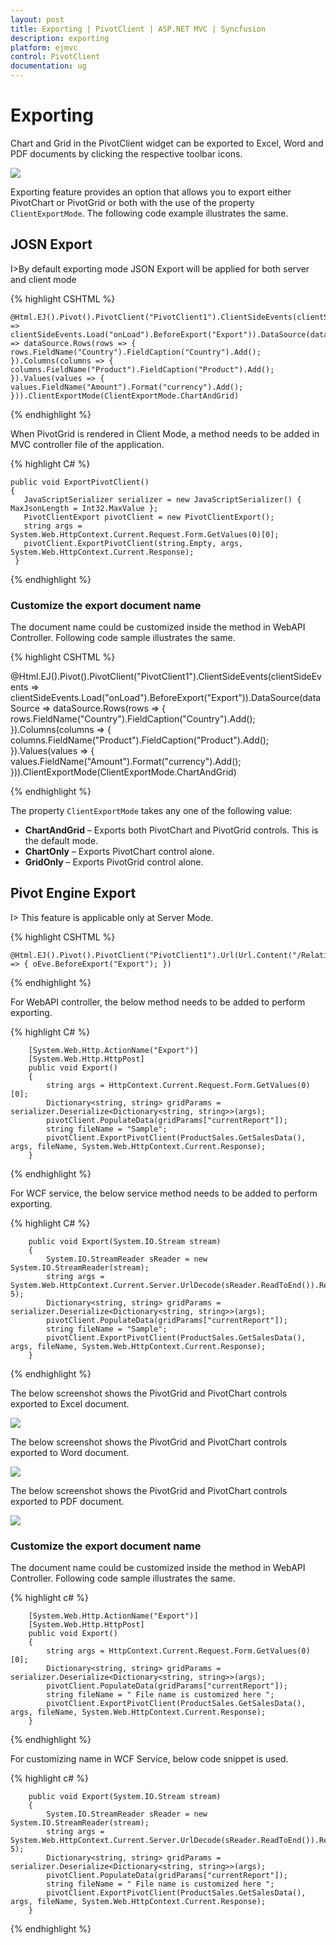 ```yaml
---
layout: post
title: Exporting | PivotClient | ASP.NET MVC | Syncfusion
description: exporting
platform: ejmvc
control: PivotClient
documentation: ug
---
```


# Exporting

Chart and Grid in the PivotClient widget can be exported to Excel, Word and PDF documents by clicking the respective toolbar icons.

![](Exporting_images/exporticon.png)

Exporting feature provides an option that allows you to export either PivotChart or PivotGrid or both with the use of the property `ClientExportMode`.  The following code example illustrates the same. 

## JOSN Export

I>By default exporting mode JSON Export will be applied for both server and client mode

{% highlight CSHTML %}

    @Html.EJ().Pivot().PivotClient("PivotClient1").ClientSideEvents(clientSideEvents => clientSideEvents.Load("onLoad").BeforeExport("Export")).DataSource(dataSource => dataSource.Rows(rows => { rows.FieldName("Country").FieldCaption("Country").Add(); }).Columns(columns => { columns.FieldName("Product").FieldCaption("Product").Add(); }).Values(values => { values.FieldName("Amount").Format("currency").Add(); })).ClientExportMode(ClientExportMode.ChartAndGrid)

   <script type="text/javascript">
        function Export(args) {
            args.url = "ExportPivotClient";
        }
   </script>
    
{% endhighlight %}

When PivotGrid is rendered in Client Mode, a method needs to be added in MVC controller file of the application.

{% highlight C# %}
       
    public void ExportPivotClient()
    {
       JavaScriptSerializer serializer = new JavaScriptSerializer() { MaxJsonLength = Int32.MaxValue };
       PivotClientExport pivotClient = new PivotClientExport();
       string args = System.Web.HttpContext.Current.Request.Form.GetValues(0)[0];
       pivotClient.ExportPivotClient(string.Empty, args, System.Web.HttpContext.Current.Response);
     }
        
{% endhighlight %}

### Customize the export document name

The document name could be customized inside the method in WebAPI Controller. Following code sample illustrates the same.

{% highlight CSHTML %}

   @Html.EJ().Pivot().PivotClient("PivotClient1").ClientSideEvents(clientSideEvents => clientSideEvents.Load("onLoad").BeforeExport("Export")).DataSource(dataSource => dataSource.Rows(rows => { rows.FieldName("Country").FieldCaption("Country").Add(); }).Columns(columns => { columns.FieldName("Product").FieldCaption("Product").Add(); }).Values(values => { values.FieldName("Amount").Format("currency").Add(); })).ClientExportMode(ClientExportMode.ChartAndGrid)
   
   <script type="text/javascript">
        function Export(args) {
            args.url = "ExportPivotClient";
            args.fileName=" File name is customized here ";
        }
   </script>
    
{% endhighlight %}

The property `ClientExportMode` takes any one of the following value:

* **ChartAndGrid** – Exports both PivotChart and PivotGrid controls. This is the default mode.
* **ChartOnly** – Exports PivotChart control alone.
* **GridOnly** – Exports PivotGrid control alone.

## Pivot Engine Export

I> This feature is applicable only at Server Mode.

{% highlight CSHTML %}

    @Html.EJ().Pivot().PivotClient("PivotClient1").Url(Url.Content("/RelationalPivotClient")).ClientExportMode(ClientExportMode.ChartAndGrid).ClientSideEvents(oEve => { oEve.BeforeExport("Export"); })
   <script type="text/javascript">
        function Export(args) {
            args.url = "";
        }
   </script>
    
{% endhighlight %}

For WebAPI controller, the below method needs to be added to perform exporting.


{% highlight C# %}

        [System.Web.Http.ActionName("Export")]
        [System.Web.Http.HttpPost]
        public void Export()
        {
            string args = HttpContext.Current.Request.Form.GetValues(0)[0];
            Dictionary<string, string> gridParams = serializer.Deserialize<Dictionary<string, string>>(args);
            pivotClient.PopulateData(gridParams["currentReport"]);
            string fileName = "Sample";
            pivotClient.ExportPivotClient(ProductSales.GetSalesData(), args, fileName, System.Web.HttpContext.Current.Response);
        }

{% endhighlight %}

For WCF service, the below service method needs to be added to perform exporting.

{% highlight C# %}

        public void Export(System.IO.Stream stream)
        {
            System.IO.StreamReader sReader = new System.IO.StreamReader(stream);
            string args = System.Web.HttpContext.Current.Server.UrlDecode(sReader.ReadToEnd()).Remove(0, 5);
            Dictionary<string, string> gridParams = serializer.Deserialize<Dictionary<string, string>>(args);
            pivotClient.PopulateData(gridParams["currentReport"]);
            string fileName = "Sample";
            pivotClient.ExportPivotClient(ProductSales.GetSalesData(), args, fileName, System.Web.HttpContext.Current.Response);
        }


{% endhighlight %}

The below screenshot shows the PivotGrid and PivotChart controls exported to Excel document.

![](Exporting_images/excelexport.png)

The below screenshot shows the PivotGrid and PivotChart controls exported to Word document.

![](Exporting_images/wordexport.png)

The below screenshot shows the PivotGrid and PivotChart controls exported to PDF document.

![](Exporting_images/pdfexport.png)

### Customize the export document name

The document name could be customized inside the method in WebAPI Controller. Following code sample illustrates the same.

{% highlight c# %}

        [System.Web.Http.ActionName("Export")]
        [System.Web.Http.HttpPost]
        public void Export()
        {
            string args = HttpContext.Current.Request.Form.GetValues(0)[0];
            Dictionary<string, string> gridParams = serializer.Deserialize<Dictionary<string, string>>(args);
            pivotClient.PopulateData(gridParams["currentReport"]);
            string fileName = " File name is customized here ";
            pivotClient.ExportPivotClient(ProductSales.GetSalesData(), args, fileName, System.Web.HttpContext.Current.Response);
        }
        
{% endhighlight %}

For customizing name in WCF Service, below code snippet is used.

{% highlight c# %}

        public void Export(System.IO.Stream stream)
        {
            System.IO.StreamReader sReader = new System.IO.StreamReader(stream);
            string args = System.Web.HttpContext.Current.Server.UrlDecode(sReader.ReadToEnd()).Remove(0, 5);
            Dictionary<string, string> gridParams = serializer.Deserialize<Dictionary<string, string>>(args);
            pivotClient.PopulateData(gridParams["currentReport"]);
            string fileName = " File name is customized here ";
            pivotClient.ExportPivotClient(ProductSales.GetSalesData(), args, fileName, System.Web.HttpContext.Current.Response);
        }


{% endhighlight %}